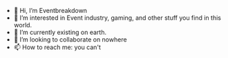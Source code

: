- 👋 Hi, I’m Eventbreakdown
- 👀 I’m interested in Event industry, gaming, and other stuff you find in this world.
- 🌱 I’m currently existing on earth.
- 💞️ I’m looking to collaborate on nowhere
- 📫 How to reach me: you can't

<!---
ComputerhullGaming/ComputerhullGaming is a ✨ special ✨ repository because its `README.md` (this file) appears on your GitHub profile.
You can click the Preview link to take a look at your changes.
--->

